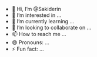 - 👋 Hi, I’m @Sakiderin
- 👀 I’m interested in ...
- 🌱 I’m currently learning ...
- 💞️ I’m looking to collaborate on ...
- 📫 How to reach me ...
- 😄 Pronouns: ...
- ⚡ Fun fact: ...

<!---
Sakiderin/Sakiderin is a ✨ special ✨ repository because its `README.md` (this file) appears on your GitHub profile.
You can click the Preview link to take a look at your changes.
--->
